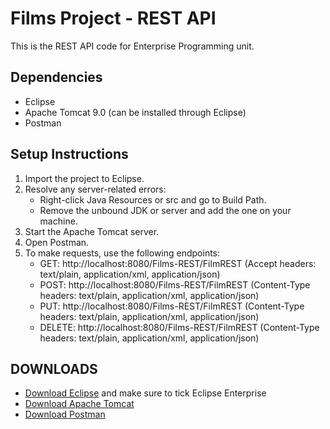 # Films Project - REST API
This is the REST API code for Enterprise Programming unit.

## Dependencies 
- Eclipse 
- Apache Tomcat 9.0 (can be installed through Eclipse)
- Postman 

## Setup Instructions
1. Import the project to Eclipse.
2. Resolve any server-related errors:
     - Right-click Java Resources or src and go to Build Path.
     - Remove the unbound JDK or server and add the one on your machine.
3. Start the Apache Tomcat server.
4. Open Postman.
5. To make requests, use the following endpoints:
   - GET: http://localhost:8080/Films-REST/FilmREST (Accept headers: text/plain, application/xml, application/json)
   - POST: http://localhost:8080/Films-REST/FilmREST (Content-Type headers: text/plain, application/xml, application/json)
   - PUT: http://localhost:8080/Films-REST/FilmREST (Content-Type headers: text/plain, application/xml, application/json)
   - DELETE: http://localhost:8080/Films-REST/FilmREST (Content-Type headers: text/plain, application/xml, application/json)

## DOWNLOADS
- [Download Eclipse](https://www.eclipse.org/downloads/) and make sure to tick Eclipse Enterprise
- [Download Apache Tomcat](https://tomcat.apache.org/download-90.cgi)
- [Download Postman](https://www.postman.com/downloads/)
